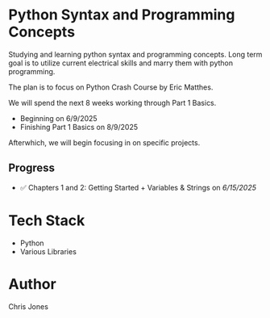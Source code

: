 # Python Syntax and Programming Concepts
Studying and learning python syntax and programming concepts. Long term goal is to utilize current electrical skills and marry them with python programming.

The plan is to focus on Python Crash Course by Eric Matthes.

We will spend the next 8 weeks working through Part 1 Basics.
- Beginning on 6/9/2025
- Finishing Part 1 Basics on 8/9/2025

Afterwhich, we will begin focusing in on specific projects.

## Progress
- ✅ Chapters 1 and 2: Getting Started + Variables & Strings on _6/15/2025_

# Tech Stack
- Python
- Various Libraries

# Author
Chris Jones